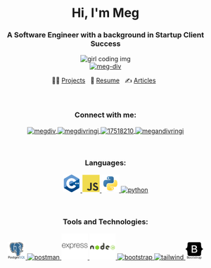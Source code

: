 <h1 align="center">Hi, I'm Meg</h1>
<h3 align="center">A Software Engineer with a background in Startup Client Success</h3>

<!-- gif -->
<div align="center">
<img src="https://miro.medium.com/max/1600/0*K2WLMTExLyida7OR.gif" width="400" height="300" alt="girl coding img" >
<br>

<!-- GitHub trophies -->
<a href="https://github.com/ryo-ma/github-profile-trophy">
  <img src="https://github-profile-trophy.vercel.app/?username=meg-div" alt="meg-div" />
</a>
</p> 

<!-- Contact info -->
👩‍💻 [Projects](https://github.com/Meg-Div) &nbsp; 📄 [Resume](https://meg-div.github.io/Meg_Divringi.pdf) &nbsp; ✍️ [Articles](https://dev.to/megdiv) &nbsp; 
<br>

</div>

<br>
<h3 align="center">Connect with me:</h3>
<p align="center">
  
  <!-- Dev.to -->
  <a href="https://dev.to/megdiv" target="blank">
    <img align="center" src="https://raw.githubusercontent.com/rahuldkjain/github-profile-readme-generator/master/src/images/icons/Social/devto.svg" alt="megdiv" height="30" width="40" />
  </a>
  
  <!-- Linkedin -->
  <a href="https://linkedin.com/in/megdivringi" target="blank">
    <img align="center" src="https://raw.githubusercontent.com/rahuldkjain/github-profile-readme-generator/master/src/images/icons/Social/linked-in-alt.svg" alt="megdivringi" height="30" width="40" />
  </a>
  
  <!-- Stack Overflow -->
  <a href="https://stackoverflow.com/users/17518210" target="blank">
    <img align="center" src="https://raw.githubusercontent.com/rahuldkjain/github-profile-readme-generator/master/src/images/icons/Social/stack-overflow.svg" alt="17518210" height="30" width="40" />
  </a>

  <!-- GitHub -->
  <a href="https://www.hackerrank.com/megandivringi" target="blank">
    <img align="center" src="https://raw.githubusercontent.com/rahuldkjain/github-profile-readme-generator/master/src/images/icons/Social/hackerrank.svg" alt="megandivringi" height="30" width="40" />
  </a>
  
</p>

<br>
<h3 align="center">Languages:</h3>
<p align="center">
  
  <!-- C++ -->
  <a href="https://www.w3schools.com/cpp/" target="_blank" rel="noreferrer">
    <img src="https://raw.githubusercontent.com/devicons/devicon/master/icons/cplusplus/cplusplus-original.svg" alt="cplusplus" width="40" height="40" />
  </a>
  
  <!-- JavaScript -->
  <a href="https://developer.mozilla.org/en-US/docs/Web/JavaScript" target="_blank" rel="noreferrer">
    <img src="https://raw.githubusercontent.com/devicons/devicon/master/icons/javascript/javascript-original.svg" alt="javascript" width="40" height="40" />
  </a>
 
  <!-- Python -->
  <a href="https://www.python.org" target="_blank" rel="noreferrer">
    <img src="https://raw.githubusercontent.com/devicons/devicon/master/icons/python/python-original.svg" alt="python" width="40" height="40" />
  </a>
  
  <!-- HTML -->
  <a href="https://html.com/html5/" target="_blank" rel="noreferrer">
    <img src="https://img.shields.io/badge/HTML5-E34F26?style=for-the-badge&logo=html5&logoColor=white" alt="python" width="50" height="30" />
  </a>
  
</p>

<br>
<h3 align="center">Tools and Technologies:</h3>
<p align="center">
    
  <!-- PostgreSQL -->
  <a href="https://www.postgresql.org" target="_blank" rel="noreferrer">
    <img src="https://raw.githubusercontent.com/devicons/devicon/master/icons/postgresql/postgresql-original-wordmark.svg" alt="postgresql" width="40" height="40" />
  </a>
    
  <!-- Postman -->
  <a href="https://postman.com" target="_blank" rel="noreferrer">
    <img src="https://www.vectorlogo.zone/logos/getpostman/getpostman-icon.svg" alt="postman" width="40" height="40" />
  </a>
  
  <!-- Express -->
  <a href="https://expressjs.com" target="_blank" rel="noreferrer">
    <img src="https://raw.githubusercontent.com/devicons/devicon/master/icons/express/express-original-wordmark.svg" alt="express" width="60" height="60" />
  </a>
  
  <!-- Node.js -->
  <a href="https://nodejs.org" target="_blank" rel="noreferrer">
    <img src="https://raw.githubusercontent.com/devicons/devicon/master/icons/nodejs/nodejs-original-wordmark.svg" alt="nodejs" width="60" height="60" />
  </a>
  
  <!-- Sequelize -->
  <a href="https://getbootstrap.com](https://sequelize.org/" target="_blank" rel="noreferrer">
    <img src="https://img.shields.io/badge/Sequelize-52B0E7?style=for-the-badge&logo=Sequelize&logoColor=white" alt="bootstrap" width="50" height="30" />
  </a>
  
  <!-- Tailwindcss -->
  <a href="https://tailwindcss.com/" target="_blank" rel="noreferrer">
    <img src="https://www.vectorlogo.zone/logos/tailwindcss/tailwindcss-icon.svg" alt="tailwind" width="40" height="40" />
  </a>
  
  <!-- bootstap -->
  <a href="https://getbootstrap.com" target="_blank" rel="noreferrer">
    <img src="https://raw.githubusercontent.com/devicons/devicon/master/icons/bootstrap/bootstrap-plain-wordmark.svg" alt="bootstrap" width="40" height="40" />
  </a>
  
</p>
